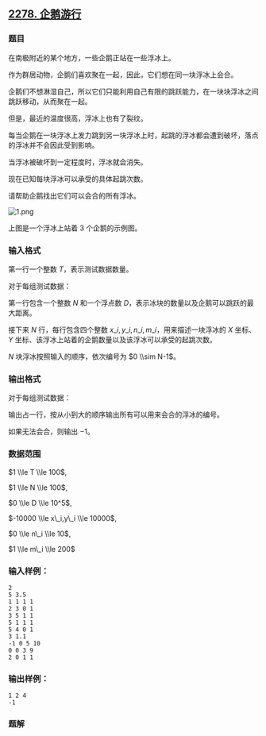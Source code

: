 ## [2278\. 企鹅游行](https://www.acwing.com/problem/content/2280/)

### 题目

在南极附近的某个地方，一些企鹅正站在一些浮冰上。

作为群居动物，企鹅们喜欢聚在一起，因此，它们想在同一块浮冰上会合。

企鹅们不想淋湿自己，所以它们只能利用自己有限的跳跃能力，在一块块浮冰之间跳跃移动，从而聚在一起。

但是，最近的温度很高，浮冰上也有了裂纹。

每当企鹅在一块浮冰上发力跳到另一块浮冰上时，起跳的浮冰都会遭到破坏，落点的浮冰并不会因此受到影响。

当浮冰被破坏到一定程度时，浮冰就会消失。

现在已知每块浮冰可以承受的具体起跳次数。

请帮助企鹅找出它们可以会合的所有浮冰。

![1.png](https://cdn.acwing.com/media/article/image/2020/08/07/19_f9279edcd8-1.png)

上图是一个浮冰上站着 $3$ 个企鹅的示例图。

### 输入格式

第一行一个整数 $T$，表示测试数据数量。

对于每组测试数据：

第一行包含一个整数 $N$ 和一个浮点数 $D$，表示冰块的数量以及企鹅可以跳跃的最大距离。

接下来 $N$ 行，每行包含四个整数 $x\_i,y\_i,n\_i,m\_i$，用来描述一块浮冰的 $X$ 坐标、$Y$ 坐标、该浮冰上站着的企鹅数量以及该浮冰可以承受的起跳次数。

$N$ 块浮冰按照输入的顺序，依次编号为 $0 \\sim N-1$。

### 输出格式

对于每组测试数据：

输出占一行，按从小到大的顺序输出所有可以用来会合的浮冰的编号。

如果无法会合，则输出 $-1$。

### 数据范围

$1 \\le T \\le 100$,

$1 \\le N \\le 100$,

$0 \\le D \\le 10^5$,

$-10000 \\le x\_i,y\_i \\le 10000$,

$0 \\le n\_i \\le 10$,

$1 \\le m\_i \\le 200$

### 输入样例：

```
2
5 3.5
1 1 1 1
2 3 0 1
3 5 1 1
5 1 1 1
5 4 0 1
3 1.1
-1 0 5 10
0 0 3 9
2 0 1 1
```

### 输出样例：

```
1 2 4
-1
```

### 题解

